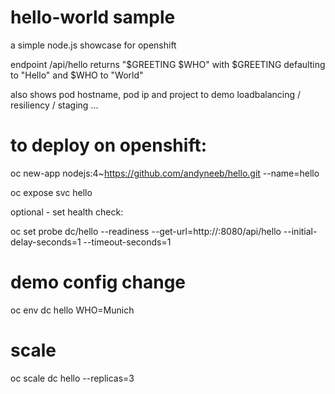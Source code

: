 # hello-world sample

a simple node.js showcase for openshift

endpoint /api/hello returns "$GREETING $WHO" with $GREETING defaulting to "Hello" and $WHO to "World" 

also shows pod hostname, pod ip and project to demo loadbalancing / resiliency / staging ...

# to deploy on openshift:
oc new-app nodejs:4~https://github.com/andyneeb/hello.git --name=hello

oc expose svc hello

optional - set health check:

oc set probe dc/hello --readiness --get-url=http://:8080/api/hello --initial-delay-seconds=1 --timeout-seconds=1

# demo config change
oc env dc hello WHO=Munich

# scale
oc scale dc hello --replicas=3




